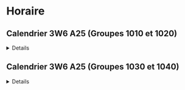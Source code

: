 # Horaire

## Calendrier 3W6 A25 (Groupes 1010 et 1020)

<details>
| Date |          |
| :--------------- |:---------------:|
| 03 octobre | Examen intra |séance 13
| 07 octobre | Remise TP1 |séance 14
| à venir | Examen final | Examens Communs
| 16 décembre | Remise TP2 |séance 30

</details>

## Calendrier 3W6 A25 (Groupes 1030 et 1040)

<details>
| Date |          |
| :--------------- |:---------------:|
| 01 octobre | Examen intra |séance 13
| 06 octobre | Remise TP1 |séance 14
| à venir | Examen final | Examens Communs
| 10 décembre | Remise TP2 |séance 30

</details>

